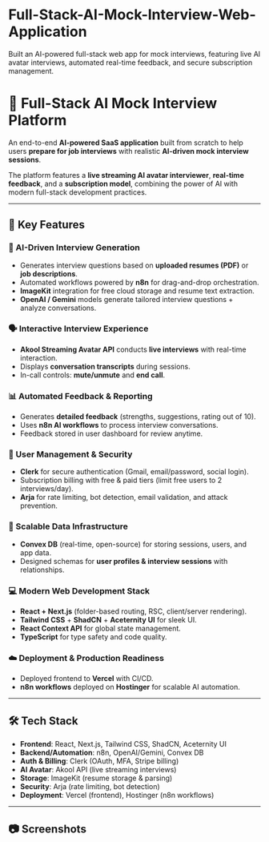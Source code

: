 # Full-Stack-AI-Mock-Interview-Web-Application
Built an AI-powered full-stack web app for mock interviews, featuring live AI avatar interviews, automated real-time feedback, and secure subscription management.

# 🤖 Full-Stack AI Mock Interview Platform  

An end-to-end **AI-powered SaaS application** built from scratch to help users **prepare for job interviews** with realistic **AI-driven mock interview sessions**.  

The platform features a **live streaming AI avatar interviewer**, **real-time feedback**, and a **subscription model**, combining the power of AI with modern full-stack development practices.  

---

## 🚀 Key Features  

### 🎯 AI-Driven Interview Generation  
- Generates interview questions based on **uploaded resumes (PDF)** or **job descriptions**.  
- Automated workflows powered by **n8n** for drag-and-drop orchestration.  
- **ImageKit** integration for free cloud storage and resume text extraction.  
- **OpenAI / Gemini** models generate tailored interview questions + analyze conversations.  

### 🗣️ Interactive Interview Experience  
- **Akool Streaming Avatar API** conducts **live interviews** with real-time interaction.  
- Displays **conversation transcripts** during sessions.  
- In-call controls: **mute/unmute** and **end call**.  

### 📊 Automated Feedback & Reporting  
- Generates **detailed feedback** (strengths, suggestions, rating out of 10).  
- Uses **n8n AI workflows** to process interview conversations.  
- Feedback stored in user dashboard for review anytime.  

### 🔐 User Management & Security  
- **Clerk** for secure authentication (Gmail, email/password, social login).  
- Subscription billing with free & paid tiers (limit free users to 2 interviews/day).  
- **Arja** for rate limiting, bot detection, email validation, and attack prevention.  

### 💾 Scalable Data Infrastructure  
- **Convex DB** (real-time, open-source) for storing sessions, users, and app data.  
- Designed schemas for **user profiles & interview sessions** with relationships.  

### 💻 Modern Web Development Stack  
- **React + Next.js** (folder-based routing, RSC, client/server rendering).  
- **Tailwind CSS** + **ShadCN** + **Aceternity UI** for sleek UI.  
- **React Context API** for global state management.  
- **TypeScript** for type safety and code quality.  

### ☁️ Deployment & Production Readiness  
- Deployed frontend to **Vercel** with CI/CD.  
- **n8n workflows** deployed on **Hostinger** for scalable AI automation.  

---

## 🛠️ Tech Stack  

- **Frontend**: React, Next.js, Tailwind CSS, ShadCN, Aceternity UI  
- **Backend/Automation**: n8n, OpenAI/Gemini, Convex DB  
- **Auth & Billing**: Clerk (OAuth, MFA, Stripe billing)  
- **AI Avatar**: Akool API (live streaming interviews)  
- **Storage**: ImageKit (resume storage & parsing)  
- **Security**: Arja (rate limiting, bot detection)  
- **Deployment**: Vercel (frontend), Hostinger (n8n workflows)  

---

## 📷 Screenshots  


